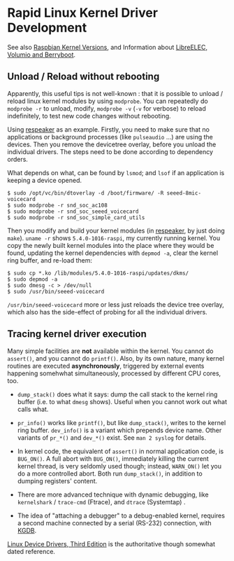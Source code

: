 # Rapid Linux Kernel Driver Development

See also [Raspbian Kernel Versions](Raspbian-Kernel-Releases.md), and Information about [LibreELEC, Volumio and Berryboot](LibreELEC-and-Volumio.md).

## Unload / Reload without rebooting

Apparently, this useful tips is not well-known : that it is possible to unload / reload linux kernel modules by using `modprobe`.
You can repeatedly do `modprobe -r` to unload, modify, `modprobe -v` (`-v` for verbose) to reload indefinitely, to test new code changes
without rebooting.

Using [respeaker](https://github.com/respeaker/seeed-voicecard) as an example. Firstly, you need to make sure that
no applications or background processes (like `pulseaudio` ...) are using the devices. Then you remove the devicetree
overlay, before you unload the individual drivers. The steps need to be done according to dependency orders.

What depends on what, can be found by `lsmod`; and `lsof` if an application is keeping a device opened.

```
$ sudo /opt/vc/bin/dtoverlay -d /boot/firmware/ -R seeed-8mic-voicecard
$ sudo modprobe -r snd_soc_ac108
$ sudo modprobe -r snd_soc_seeed_voicecard
$ sudo modprobe -r snd_soc_simple_card_utils
```

Then you modify and build your kernel modules (in [respeaker](https://github.com/respeaker/seeed-voicecard), by just doing `make`).
`uname -r` shows `5.4.0-1016-raspi`, my currently running kernel. You copy the newly built kernel modules into the place where
they would be found, updating the kernel dependencies with `depmod -a`, clear the kernel ring buffer, and re-load them:

```
$ sudo cp *.ko /lib/modules/5.4.0-1016-raspi/updates/dkms/
$ sudo depmod -a
$ sudo dmesg -c > /dev/null
$ sudo /usr/bin/seeed-voicecard
```

`/usr/bin/seeed-voicecard` more or less just reloads the device tree overlay, which also has the side-effect of probing for all the individual drivers.

## Tracing kernel driver execution

Many simple facilities are **not** available within the kernel. You cannot do `assert()`, and you cannot do `printf()`. Also, by its own nature,
many kernel routines are executed **asynchronously**, triggered by external events happening somehwhat simultaneously, processed by different CPU cores, too.

- `dump_stack()` does what it says: dump the call stack to the kernel ring buffer (i.e. to what `dmesg` shows). Useful when you cannot work out what calls what.

- `pr_info()` works like `printf()`, but like `dump_stack()`, writes to the kernel ring buffer. `dev_info()` is a variant which prepends device name.
Other variants of `pr_*()` and `dev_*()` exist. See `man 2 syslog` for details.

- In kernel code, the equivalent of `assert()` in normal application code, is `BUG_ON()`. A full abort with `BUG_ON()`, immediately killing
the current kernel thread, is very seldomly used though; instead, `WARN_ON()` let you do a more controlled abort. Both run `dump_stack()`,
in addition to dumping registers' content.

- There are more advanced technique with dynamic debugging, like `kernelshark` / `trace-cmd` (Ftrace), and `dtrace` (Systemtap) .

- The idea of "attaching a debugger" to a debug-enabled kernel, requires a second machine connected by a serial (RS-232) connection, with [KGDB](http://kgdb.wiki.kernel.org).

[Linux Device Drivers, Third Edition](https://lwn.net/Kernel/LDD3/) is the authoritative though somewhat dated reference.
